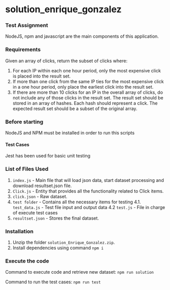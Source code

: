 # solution_enrique_gonzalez 

### Test Assignment

NodeJS, npm and javascript are the main components of this application.

### Requirements
Given an array of clicks, return the subset of clicks where:

1. For each IP within each one hour period, only the most expensive click is placed into the result set.
2. If more than one click from the same IP ties for the most expensive click in a one hour period, only place the earliest click into the result set.
3. If there are more than 10 clicks for an IP in the overall array of clicks, do not include any of those clicks in the result set. The result set should be stored in an array of hashes. Each hash should represent a click.
The expected result set should be a subset of the original array.

### Before starting
NodeJS and NPM must be installed in order to run this scripts

#### Test Cases
Jest has been used for basic unit testing

### List of Files Used

 1. `index.js` - Main file that will load json data, start dataset processing and download resultset.json file.
 2. `Click.js` - Entity that provides all the functionality related to Click items.
 3. `click.json` - Raw dataset.
 4. `test folder` - Contains all the necessary items for testing
    4.1. `test_data.js` - Test file input and output data
    4.2  `test.js` - File in charge of execute test cases
 5. `resultset.json` - Stores the final dataset.

 ### Installation 
1. Unzip the folder `solution_Enrique_Gonzalez.zip`.
2. Install dependencies using command `npm i`


 ### Execute the code
 Command to execute code and retrieve new dataset:
    `npm run solution`

 Command to run the test cases:
    `npm run test`